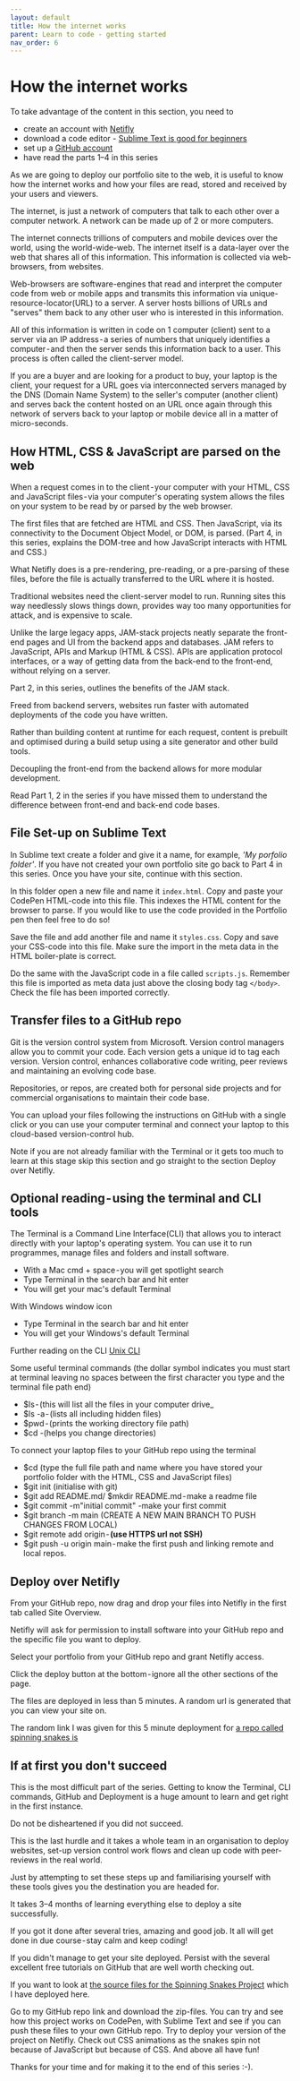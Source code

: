 ```yaml
---
layout: default
title: How the internet works
parent: Learn to code - getting started
nav_order: 6
---
```


# How the internet works

To take advantage of the content in this section, you need to

- create an account with [Netifly](https://www.netlify.com/)
- download a code editor - [Sublime Text is good for beginners](https://www.sublimetext.com/)
- set up a [GitHub account](https://github.com/)
- have read the parts 1–4 in this series

As we are going to deploy our portfolio site to the web, it is useful to know how the internet works and how your files are read, stored and received by your users and viewers.

The internet, is just a network of computers that talk to each other over a computer network. A network can be made up of 2 or more computers.

The internet connects trillions of computers and mobile devices over the world, using the world-wide-web. The internet itself is a data-layer over the web that shares all of this information.
This information is collected via web-browsers, from websites.

Web-browsers are software-engines that read and interpret the computer code from web or mobile apps and transmits this information via unique-resource-locator(URL) to a server. A server hosts billions of URLs and "serves" them back to any other user who is interested in this information.

All of this information is written in code on 1 computer (client) sent to a server via an IP address - a series of numbers that uniquely identifies a computer - and then the server sends this information back to a user. This process is often called the client-server model.

If you are a buyer and are looking for a product to buy, your laptop is the client, your request for a URL goes via interconnected servers managed by the DNS (Domain Name System) to the seller's computer (another client) and serves back the content hosted on an URL once again through this network of servers back to your laptop or mobile device all in a matter of micro-seconds.

## How HTML, CSS & JavaScript are parsed on the web

When a request comes in to the client - your computer with your HTML, CSS and JavaScript files - via your computer's operating system allows the files on your system to be read by or parsed by the web browser.

The first files that are fetched are HTML and CSS. Then JavaScript, via its connectivity to the Document Object Model, or DOM, is parsed. (Part 4, in this series, explains the DOM-tree and how JavaScript interacts with HTML and CSS.)

What Netifly does is a pre-rendering, pre-reading, or a pre-parsing of these files, before the file is actually transferred to the URL where it is hosted.

Traditional websites need the client-server model to run. Running sites this way needlessly slows things down, provides way too many opportunities for attack, and is expensive to scale.

Unlike the large legacy apps, JAM-stack projects neatly separate the front-end pages and UI from the backend apps and databases. JAM refers to JavaScript, APIs and Markup (HTML & CSS). APIs are application protocol interfaces, or a way of getting data from the back-end to the front-end, without relying on a server.

Part 2, in this series, outlines the benefits of the JAM stack.

Freed from backend servers, websites run faster with automated deployments of the code you have written.

Rather than building content at runtime for each request, content is prebuilt and optimised during a build setup using a site generator and other build tools.

Decoupling the front-end from the backend allows for more modular development.

Read Part 1, 2 in the series if you have missed them to understand the difference between front-end and back-end code bases.

## File Set-up on Sublime Text

In Sublime text create a folder and give it a name, for example, _'My porfolio folder'_. If you have not created your own portfolio site go back to Part 4 in this series. Once you have your site, continue with this section.

In this folder open a new file and name it `index.html`. Copy and paste your CodePen HTML-code into this file. This indexes the HTML content for the browser to parse. If you would like to use the code provided in the Portfolio pen then feel free to do so!

Save the file and add another file and name it `styles.css`. Copy and save your CSS-code into this file. Make sure the import in the meta data in the HTML boiler-plate is correct.

Do the same with the JavaScript code in a file called `scripts.js`. Remember this file is imported as meta data just above the closing body tag `</body>`. Check the file has been imported correctly.

## Transfer files to a GitHub repo

Git is the version control system from Microsoft. Version control managers allow you to commit your code. Each version gets a unique id to tag each version. Version control, enhances collaborative code writing, peer reviews and maintaining an evolving code base.

Repositories, or repos, are created both for personal side projects and for commercial organisations to maintain their code base.

You can upload your files following the instructions on GitHub with a single click or you can use your computer terminal and connect your laptop to this cloud-based version-control hub.

Note if you are not already familiar with the Terminal or it gets too much to learn at this stage skip this section and go straight to the section Deploy over Netifly.

## Optional reading - using the terminal and CLI tools

The Terminal is a Command Line Interface(CLI) that allows you to interact directly with your laptop's operating system.
You can use it to run programmes, manage files and folders and install software.

- With a Mac cmd + space - you will get spotlight search
- Type Terminal in the search bar and hit enter
- You will get your mac's default Terminal

With Windows window icon

- Type Terminal in the search bar and hit enter
- You will get your Windows's default Terminal

Further reading on the CLI
[Unix CLI ](https://www.cs.dartmouth.edu/~campbell/cs50/shellcontinued.html)

Some useful terminal commands (the dollar symbol indicates you must start at terminal leaving no spaces between the first character you type and the terminal file path end)

- $ls - (this will list all the files in your computer drive\_
- $ls -a - (lists all including hidden files)
- $pwd - (prints the working directory file path)
- $cd -(helps you change directories)

To connect your laptop files to your GitHub repo using the terminal

- $cd (type the full file path and name where you have stored your portfolio folder with the HTML, CSS and JavaScript files)
- $git init (initialise with git)
- $git add README.md/ $mkdir README.md - make a readme file
- $git commit -m"initial commit" -make your first commit
- $git branch -m main (CREATE A NEW MAIN BRANCH TO PUSH CHANGES FROM LOCAL)
- $git remote add origin - **(use HTTPS url not SSH)**
- $git push -u origin main - make the first push and linking remote and local repos.

## Deploy over Netifly

From your GitHub repo, now drag and drop your files into Netifly in the first tab called Site Overview.

Netifly will ask for permission to install software into your GitHub repo and the specific file you want to deploy.

Select your portfolio from your GitHub repo and grant Netifly access.

Click the deploy button at the bottom - ignore all the other sections of the page.

The files are deployed in less than 5 minutes. A random url is generated that you can view your site on.

The random link I was given for this 5 minute deployment for [a repo called spinning snakes is](https://elastic-minsky-12de5c.netlify.app/)

## If at first you don't succeed

This is the most difficult part of the series. Getting to know the Terminal, CLI commands, GitHub and Deployment is a huge amount to learn and get right in the first instance.

Do not be disheartened if you did not succeed.

This is the last hurdle and it takes a whole team in an organisation to deploy websites, set-up version control work flows and clean up code with peer-reviews in the real world.

Just by attempting to set these steps up and familiarising yourself with these tools gives you the destination you are headed for.

It takes 3–4 months of learning everything else to deploy a site successfully.

If you got it done after several tries, amazing and good job. It all will get done in due course - stay calm and keep coding!

If you didn't manage to get your site deployed. Persist with the several excellent free tutorials on GitHub that are well worth checking out.

If you want to look at [the source files for the Spinning Snakes Project](https://github.com/SumiSastri/javascript-spinning-snakes) which I have deployed here.

Go to my GitHub repo link and download the zip-files. You can try and see how this project works on CodePen, with Sublime Text and see if you can push these files to your own GitHub repo. Try to deploy your version of the project on Netifly. Check out CSS animations as the snakes spin not because of JavaScript but because of CSS. And above all have fun!

Thanks for your time and for making it to the end of this series :-).
